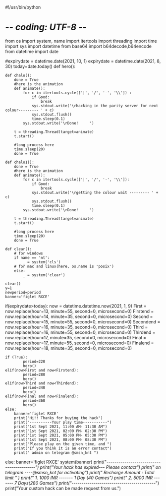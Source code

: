 
#!/usr/bin/python
# -*- coding: UTF-8 -*-

from os import system, name
import itertools
import threading
import time
import sys
import datetime
from base64 import b64decode,b64encode
from datetime import date

#expirydate = datetime.date(2021, 10, 1)
expirydate = datetime.date(2021, 8, 30)
today=date.today()
def hero():

    def chalo():
        done = True
        #here is the animation
        def animate():
            for c in itertools.cycle(['|', '/', '-', '\\']) :
                if Good:
                    break
                sys.stdout.write('\rhacking in the parity server for next colour--------- ' + c)
                sys.stdout.flush()
                time.sleep(0.1)
            sys.stdout.write('\rDone!     ')

        t = threading.Thread(target=animate)
        t.start()

        #long process here
        time.sleep(20)
        done = True

    def chalo1():
        done = True
        #here is the animation
        def animate():
            for c in itertools.cycle(['|', '/', '-', '\\']):
                if Good:
                    break
                sys.stdout.write('\rgetting the colour wait --------- ' + c)
                sys.stdout.flush()
                time.sleep(0.1)
            sys.stdout.write('\rDone!     ')

        t = threading.Thread(target=animate)
        t.start()

        #long process here
        time.sleep(20)
        done = True

    def clear():
        # for windows
        if name == 'nt':
            _ = system('cls')
        # for mac and linux(here, os.name is 'posix')
        else:
            _ = system('clear')

    clear()
    y=1
    newperiod=period
    banner='figlet RXCE'
  



if(expirydate>today):
    now = datetime.datetime.now(2021, 1, 9)
    First = now.replace(hour=13, minute=55, second=0, microsecond=0)
    Firstend = now.replace(hour=14, minute=35, second=0, microsecond=0)
    Second = now.replace(hour=15, minute=55, second=0, microsecond=0)
    Secondend = now.replace(hour=16, minute=35, second=0, microsecond=0)
    Third = now.replace(hour=16, minute=55, second=0, microsecond=0)
    Thirdend = now.replace(hour=17, minute=35, second=0, microsecond=0)
    Final = now.replace(hour=17, minute=55, second=0, microsecond=0)
    Finalend = now.replace(hour=18, minute=35, second=0, microsecond=0)

    if (True):
            period=220
            hero()
    elif(now>First and now<Firstend):
            period=280
            hero()
    elif(now>Third and now<Thirdend):
            period=340
            hero()
    elif(now>Final and now<Finalend):
            period=360
            hero()
    else:
        banner='figlet RXCE'
        print("Hi!! Thanks for buying the hack")
        print("----------Your play time-----------")
        print("1st Sept 2021, 11:00 AM- 11:30 AM")
        print("1st Sept 2021, 02:00 PM- 02:30 PM")
        print("1st Sept 2021, 05:00 PM- 05:30 PM")
        print("1st Sept 2021, 08:00 PM- 08:30 PM")
        print("Please play on the given time, and ")
        print("If you think it is an error contact")
        print(" admin on telegram @smsn_knt ")



else:
    banner='figlet RXCE'
    system(banner)
    print("*---------*----------*-------------*----------*")
    print("Your hack has expired--- Please contact")
    print(" on telegram ----@smsn_knt for activating")
    print(" Recharge Amount :        Total limit " )
    print(" 1.     1000 INR -------  1 Day (40 Games")
    print(" 2.     5000 INR -------  7 Days(280 Games")
    print("*---------*----------*-------------*----------*")
    print("Your custom hack can be made request from us.")
